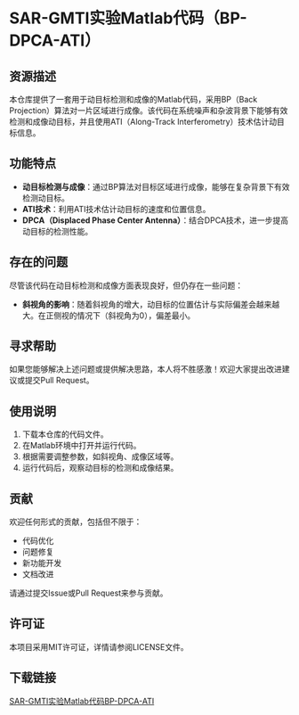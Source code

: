 # SAR-GMTI实验Matlab代码（BP-DPCA-ATI）

## 资源描述

本仓库提供了一套用于动目标检测和成像的Matlab代码，采用BP（Back Projection）算法对一片区域进行成像。该代码在系统噪声和杂波背景下能够有效检测和成像动目标，并且使用ATI（Along-Track Interferometry）技术估计动目标信息。

## 功能特点

- **动目标检测与成像**：通过BP算法对目标区域进行成像，能够在复杂背景下有效检测动目标。
- **ATI技术**：利用ATI技术估计动目标的速度和位置信息。
- **DPCA（Displaced Phase Center Antenna）**：结合DPCA技术，进一步提高动目标的检测性能。

## 存在的问题

尽管该代码在动目标检测和成像方面表现良好，但仍存在一些问题：

- **斜视角的影响**：随着斜视角的增大，动目标的位置估计与实际偏差会越来越大。在正侧视的情况下（斜视角为0），偏差最小。

## 寻求帮助

如果您能够解决上述问题或提供解决思路，本人将不胜感激！欢迎大家提出改进建议或提交Pull Request。

## 使用说明

1. 下载本仓库的代码文件。
2. 在Matlab环境中打开并运行代码。
3. 根据需要调整参数，如斜视角、成像区域等。
4. 运行代码后，观察动目标的检测和成像结果。

## 贡献

欢迎任何形式的贡献，包括但不限于：

- 代码优化
- 问题修复
- 新功能开发
- 文档改进

请通过提交Issue或Pull Request来参与贡献。

## 许可证

本项目采用MIT许可证，详情请参阅LICENSE文件。

## 下载链接

[SAR-GMTI实验Matlab代码BP-DPCA-ATI](https://pan.quark.cn/s/31db4097fc3a)